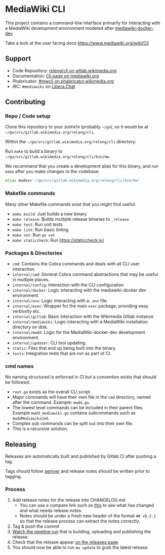 # MediaWiki CLI

This project contains a command-line interface primarily for interacting with a MediaWiki development environment modeled after [mediawiki-docker-dev](https://www.mediawiki.org/wiki/MediaWiki-Docker-Dev)

Take a look at the user facing docs https://www.mediawiki.org/wiki/Cli

## Support

- Code Repository: [releng/cli on gitlab.wikimedia.org](https://gitlab.wikimedia.org/releng/cli)
- Documentation: [Cli page on mediawiki.org](https://www.mediawiki.org/wiki/Cli)
- Phabricator: [#mwcli on phabricator.wikimedia.org](https://phabricator.wikimedia.org/project/view/5331/)
- IRC: `#mediawiki` on [Libera.​Chat](https://libera.chat/)

## Contributing

### Repo / Code setup

Clone this repository to your `$GOPATH` (probably `~/go`), so it would be at
`~/go/src/gitlab.wikimedia.org/releng/cli`.

Within the `~/go/src/gitlab.wikimedia.org/releng/cli` directory:

Run `make` to build a binary to `~/go/src/gitlab.wikimedia.org/releng/cli/bin/mw`.

We recommend that you create a development alias for this binary, and run `make` after you make changes to the codebase.

```sh
alias mwdev='~/go/src/gitlab.wikimedia.org/releng/cli/bin/mw'
```

### Makefile commands

Many other Makefile commands exist that you might find useful:

- `make build`: Just builds a new binary
- `make release`: Builds multiple release binaries to `_release`
- `make test`: Run unit tests
- `make lint`: Run basic linting
- `make vet`: Run `go vet`
- `make staticcheck`: Run https://staticcheck.io/

### Packages & Directories

- `cmd`: Contains the Cobra commands and deals with all CLI user interaction.
- `internal/cmd`: General Cobra command abstractions that may be useful in multiple places.
- `internal/config`: Interaction with the CLI configuration
- `internal/docker`: Logic interacting with the mediawiki-docker dev environment.
- `internal/env`: Logic interacting with a `.env` file.
- `internal/exec`: Wrapper for the main `exec` package, providing easy verbosity etc.
- `internal/gitlab`: Basic interaction with the Wikimedia Gitlab instance
- `internal/mediawiki`: Logic interacting with a MediaWiki installation directory on disk.
- `internal/mwdd`: Logic for the MediaWiki-docker-dev development environment.
- `internal/updater`: CLI tool updating.
- `static`: Files that end up being built into the binary.
- `tests`: Integration tests that are run as part of CI.

### cmd names

No naming structured is enforced in CI but a convention exists that should be followed.

- `root.go` exists as the overall CLI script.
- Major commands will have their own file in the `cmd` directory, named after the command. Example: `mwdd.go`.
- The lowest level commands can be included in their parent files. Example `mwdd_mediawiki.go` contains subcommands such as `mwddMediawikiCmd`.
- Complex sub commands can be split out into their own file.
- This is a recursive solution.

## Releasing

Releases are automatically built and published by Gitlab CI after pushing a tag.

Tags should follow [semver](https://semver.org/) and release notes should be written prior to tagging.

### Process

1) Add release notes for the release into CHANGELOG.md
    - You can use a compare link such as [this](https://gitlab.wikimedia.org/releng/cli/-/compare/v0.2.0...main?from_project_id=16) to see what has changed and what needs release notes.
    - Notes should be under a fresh new header of the format `## v0.2.1` so that the release process can extract the notes correctly.
2) Tag & push the commit
3) [Watch the pipeline run](https://gitlab.wikimedia.org/releng/cli/-/pipelines) that is building, uploading and publishing the release.
4) Check that the release appear [on the releases page](https://gitlab.wikimedia.org/releng/cli/-/releases)
5) You should now be able to run `mw update` to grab the latest release.
